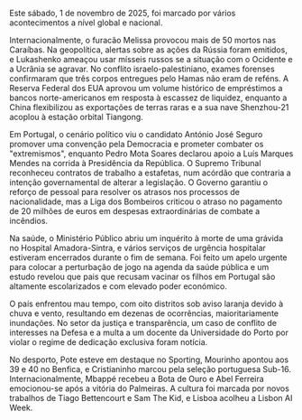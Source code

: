  Este sábado, 1 de novembro de 2025, foi marcado por vários acontecimentos a nível global e nacional.

Internacionalmente, o furacão Melissa provocou mais de 50 mortos nas Caraíbas. Na geopolítica, alertas sobre as ações da Rússia foram emitidos, e Lukashenko ameaçou usar mísseis russos se a situação com o Ocidente e a Ucrânia se agravar. No conflito israelo-palestiniano, exames forenses confirmaram que três corpos entregues pelo Hamas não eram de reféns. A Reserva Federal dos EUA aprovou um volume histórico de empréstimos a bancos norte-americanos em resposta à escassez de liquidez, enquanto a China flexibilizou as exportações de terras raras e a sua nave Shenzhou-21 acoplou à estação orbital Tiangong.

Em Portugal, o cenário político viu o candidato António José Seguro promover uma convenção pela Democracia e prometer combater os "extremismos", enquanto Pedro Mota Soares declarou apoio a Luís Marques Mendes na corrida à Presidência da República. O Supremo Tribunal reconheceu contratos de trabalho a estafetas, num acórdão que contraria a intenção governamental de alterar a legislação. O Governo garantiu o reforço de pessoal para resolver os atrasos nos processos de nacionalidade, mas a Liga dos Bombeiros criticou o atraso no pagamento de 20 milhões de euros em despesas extraordinárias de combate a incêndios.

Na saúde, o Ministério Público abriu um inquérito à morte de uma grávida no Hospital Amadora-Sintra, e vários serviços de urgência hospitalar estiveram encerrados durante o fim de semana. Foi feito um apelo urgente para colocar a perturbação de jogo na agenda da saúde pública e um estudo revelou que pais que recusam vacinar os filhos em Portugal são altamente escolarizados e com elevado poder económico.

O país enfrentou mau tempo, com oito distritos sob aviso laranja devido à chuva e vento, resultando em dezenas de ocorrências, maioritariamente inundações. No setor da justiça e transparência, um caso de conflito de interesses na Defesa e a multa a um docente da Universidade do Porto por violar o regime de dedicação exclusiva foram notícia.

No desporto, Pote esteve em destaque no Sporting, Mourinho apontou aos 39 e 40 no Benfica, e Cristianinho marcou pela seleção portuguesa Sub-16. Internacionalmente, Mbappé recebeu a Bota de Ouro e Abel Ferreira emocionou-se após a vitória do Palmeiras. A cultura foi marcada por novos trabalhos de Tiago Bettencourt e Sam The Kid, e Lisboa acolheu a Lisbon AI Week.